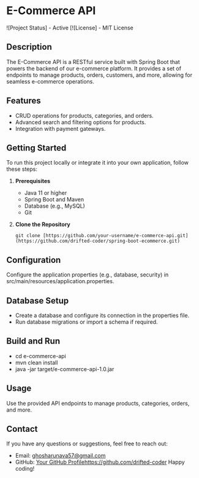 # E-Commerce API

![Project Status] - Active
[![License] - MIT License

## Description

The E-Commerce API is a RESTful service built with Spring Boot that powers the backend of our e-commerce platform. It provides a set of endpoints to manage products, orders, customers, and more, allowing for seamless e-commerce operations.

## Features

- CRUD operations for products, categories, and orders.
- Advanced search and filtering options for products.
- Integration with payment gateways.

## Getting Started

To run this project locally or integrate it into your own application, follow these steps:

1. **Prerequisites**
   - Java 11 or higher
   - Spring Boot and Maven
   - Database (e.g., MySQL)
   - Git

2. **Clone the Repository**
   ```shell
   git clone [https://github.com/your-username/e-commerce-api.git](https://github.com/drifted-coder/spring-boot-ecommerce.git)

## Configuration

Configure the application properties (e.g., database, security) in src/main/resources/application.properties.

## Database Setup

- Create a database and configure its connection in the properties file.
- Run database migrations or import a schema if required.

## Build and Run

- cd e-commerce-api
- mvn clean install
- java -jar target/e-commerce-api-1.0.jar

## Usage

Use the provided API endpoints to manage products, categories, orders, and more.

## Contact
If you have any questions or suggestions, feel free to reach out:

- Email: ghosharunava57@gmail.com
- GitHub: [Your GitHub Profile](https://github.com/drifted-coder)https://github.com/drifted-coder
Happy coding!
